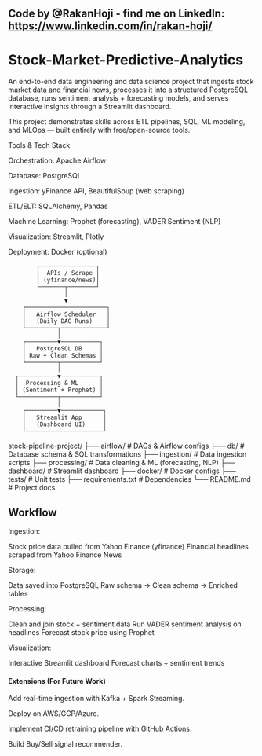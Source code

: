 ## Code by @RakanHoji - find me on LinkedIn: https://www.linkedin.com/in/rakan-hoji/
# Stock-Market-Predictive-Analytics
An end-to-end data engineering and data science project that ingests stock market data and financial news, processes it into a structured PostgreSQL database, runs sentiment analysis + forecasting models, and serves interactive insights through a Streamlit dashboard.

This project demonstrates skills across ETL pipelines, SQL, ML modeling, and MLOps — built entirely with free/open-source tools.

Tools & Tech Stack

Orchestration: Apache Airflow

Database: PostgreSQL

Ingestion: yFinance API, BeautifulSoup (web scraping)

ETL/ELT: SQLAlchemy, Pandas

Machine Learning: Prophet (forecasting), VADER Sentiment (NLP)

Visualization: Streamlit, Plotly

Deployment: Docker (optional)

            ┌────────────────┐
            │  APIs / Scrape │
            │ (yfinance/news)│
            └───────┬────────┘
                    │
                    ▼
        ┌───────────────────────┐
        │   Airflow Scheduler   │
        │   (Daily DAG Runs)    │
        └─────────┬─────────────┘
                  │
        ┌─────────▼───────────┐
        │   PostgreSQL DB     │
        │ Raw + Clean Schemas │
        └─────────┬───────────┘
                  │
      ┌───────────▼───────────┐
      │  Processing & ML      │
      │ (Sentiment + Prophet) │
      └───────────┬───────────┘
                  │
        ┌─────────▼────────────┐
        │   Streamlit App      │
        │   (Dashboard UI)     │
        └──────────────────────┘

stock-pipeline-project/
├── airflow/              # DAGs & Airflow configs
├── db/                   # Database schema & SQL transformations
├── ingestion/            # Data ingestion scripts
├── processing/           # Data cleaning & ML (forecasting, NLP)
├── dashboard/            # Streamlit dashboard
├── docker/               # Docker configs
├── tests/                # Unit tests
├── requirements.txt      # Dependencies
└── README.md             # Project docs



## Workflow

Ingestion:

Stock price data pulled from Yahoo Finance (yfinance)
Financial headlines scraped from Yahoo Finance News

Storage:

Data saved into PostgreSQL
Raw schema → Clean schema → Enriched tables

Processing:

Clean and join stock + sentiment data
Run VADER sentiment analysis on headlines
Forecast stock price using Prophet

Visualization:

Interactive Streamlit dashboard
Forecast charts + sentiment trends


#### Extensions (For Future Work)

Add real-time ingestion with Kafka + Spark Streaming.

Deploy on AWS/GCP/Azure.

Implement CI/CD retraining pipeline with GitHub Actions.

Build Buy/Sell signal recommender.


